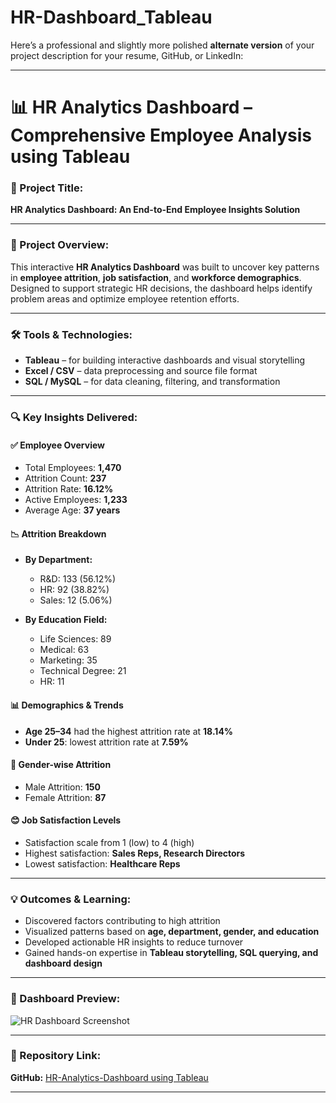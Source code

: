 # HR-Dashboard_Tableau
Here’s a professional and slightly more polished **alternate version** of your project description for your resume, GitHub, or LinkedIn:

---

# 📊 HR Analytics Dashboard – Comprehensive Employee Analysis using Tableau

### 🔹 Project Title:

**HR Analytics Dashboard: An End-to-End Employee Insights Solution**

---

### 🧩 Project Overview:

This interactive **HR Analytics Dashboard** was built to uncover key patterns in **employee attrition**, **job satisfaction**, and **workforce demographics**. Designed to support strategic HR decisions, the dashboard helps identify problem areas and optimize employee retention efforts.

---

### 🛠 Tools & Technologies:

* **Tableau** – for building interactive dashboards and visual storytelling
* **Excel / CSV** – data preprocessing and source file format
* **SQL / MySQL** – for data cleaning, filtering, and transformation

---

### 🔍 Key Insights Delivered:

#### ✅ **Employee Overview**

* Total Employees: **1,470**
* Attrition Count: **237**
* Attrition Rate: **16.12%**
* Active Employees: **1,233**
* Average Age: **37 years**

#### 📉 **Attrition Breakdown**

* **By Department:**

  * R\&D: 133 (56.12%)
  * HR: 92 (38.82%)
  * Sales: 12 (5.06%)
* **By Education Field:**

  * Life Sciences: 89
  * Medical: 63
  * Marketing: 35
  * Technical Degree: 21
  * HR: 11

#### 📊 **Demographics & Trends**

* **Age 25–34** had the highest attrition rate at **18.14%**
* **Under 25**: lowest attrition rate at **7.59%**

#### 👥 **Gender-wise Attrition**

* Male Attrition: **150**
* Female Attrition: **87**

#### 😊 **Job Satisfaction Levels**

* Satisfaction scale from 1 (low) to 4 (high)
* Highest satisfaction: **Sales Reps, Research Directors**
* Lowest satisfaction: **Healthcare Reps**

---

### 💡 Outcomes & Learning:

* Discovered factors contributing to high attrition
* Visualized patterns based on **age, department, gender, and education**
* Developed actionable HR insights to reduce turnover
* Gained hands-on expertise in **Tableau storytelling, SQL querying, and dashboard design**

---

### 📸 Dashboard Preview:

![HR Dashboard Screenshot](https://github.com/user-attachments/assets/c4506a8b-0f12-4e7c-a1a0-03cbdcba1dbb)

---

### 🔗 Repository Link:

**GitHub:** [HR-Analytics-Dashboard using Tableau](https://github.com/22bsm065/HR-Dashboard_Tableau.git)

---
